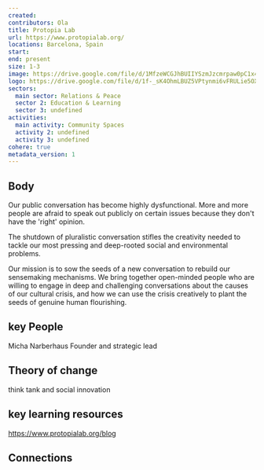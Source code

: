 ```yaml
---
created:
contributors: Ola
title: Protopia Lab
url: https://www.protopialab.org/
locations: Barcelona, Spain
start: 
end: present
size: 1-3
image: https://drive.google.com/file/d/1MfzeWCGJhBUIIYSzmJzcmrpaw0pC1x4C/view?usp=drive_link
logo: https://drive.google.com/file/d/1f-_sK4OhmLBUZ5VPtynmi6vFRULie5OX/view?usp=drive_link
sectors:
  main sector: Relations & Peace
  sector 2: Education & Learning
  sector 3: undefined
activities: 
  main activity: Community Spaces
  activity 2: undefined
  activity 3: undefined
cohere: true
metadata_version: 1
---
```



## Body

Our public conversation has become highly dysfunctional. More and more people are afraid to speak out publicly on certain issues because they don't have the 'right' opinion. 

The shutdown of pluralistic conversation stifles the creativity needed to tackle our most pressing and deep-rooted social and environmental problems.

Our mission is to sow the seeds of a new conversation to rebuild our sensemaking mechanisms. We bring together open-minded people who are willing to engage in deep and challenging conversations about the causes of our cultural crisis, and how we can use the crisis creatively to plant the seeds of genuine human flourishing.

## key People

Micha Narberhaus Founder and strategic lead

## Theory of change

think tank and social innovation

## key learning resources

https://www.protopialab.org/blog

## Connections



